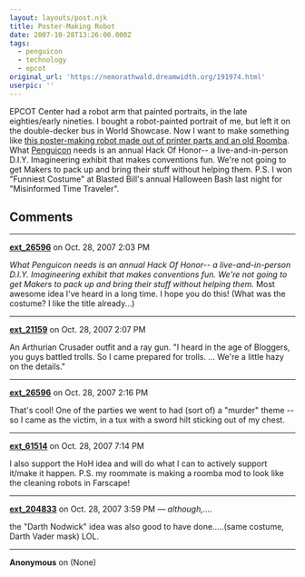 ```yaml
---
layout: layouts/post.njk
title: Poster-Making Robot
date: 2007-10-28T13:26:00.000Z
tags:
  - penguicon
  - technology
  - epcot
original_url: 'https://nemorathwald.dreamwidth.org/191974.html'
userpic: ''
---
```

EPCOT Center had a robot arm that painted portraits, in the late eighties/early nineties. I bought a robot-painted portrait of me, but left it on the double-decker bus in World Showcase. Now I want to make something like [this poster-making robot made out of printer parts and an old Roomba](http://www.instructables.com/id/PosterBot%3a-Make-a-Marker-Writing-Robot-out-of-an-O/). What [Penguicon](http://penguicon.org) needs is an annual Hack Of Honor-- a live-and-in-person D.I.Y. Imagineering exhibit that makes conventions fun. We're not going to get Makers to pack up and bring their stuff without helping them. P.S. I won "Funniest Costume" at Blasted Bill's annual Halloween Bash last night for "Misinformed Time Traveler".

## Comments

---

**[ext_26596](https://www.dreamwidth.org/users/ext_26596)** on Oct. 28, 2007 2:03 PM

_What Penguicon needs is an annual Hack Of Honor-- a live-and-in-person D.I.Y. Imagineering exhibit that makes conventions fun. We're not going to get Makers to pack up and bring their stuff without helping them._ Most awesome idea I've heard in a long time. I hope you do this! (What was the costume? I like the title already...)

---

**[ext_21159](https://www.dreamwidth.org/users/ext_21159)** on Oct. 28, 2007 2:07 PM

An Arthurian Crusader outfit and a ray gun. "I heard in the age of Bloggers, you guys battled trolls. So I came prepared for trolls. ... We're a little hazy on the details."

---

**[ext_26596](https://www.dreamwidth.org/users/ext_26596)** on Oct. 28, 2007 2:16 PM

That's cool! One of the parties we went to had (sort of) a "murder" theme -- so I came as the victim, in a tux with a sword hilt sticking out of my chest.

---

**[ext_61514](https://www.dreamwidth.org/users/ext_61514)** on Oct. 28, 2007 7:14 PM

I also support the HoH idea and will do what I can to actively support it/make it happen. P.S. my roommate is making a roomba mod to look like the cleaning robots in Farscape!

---

**[ext_204833](https://www.dreamwidth.org/users/ext_204833)** on Oct. 28, 2007 3:59 PM — *although,....*

the "Darth Nodwick" idea was also good to have done.....(same costume, Darth Vader mask) LOL.

---

**Anonymous** on (None)


